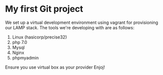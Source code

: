 My first Git project
====================
We set up a virtual development environment using vagrant
for provisioning our LAMP stack. The tools we're developing
with are as follows:

1. Linux (hasicorp/precise32)
2. php 7.0
3. Mysql
4. Nginx
5. phpmyadmin

Ensure you use virtual box as your provider
Enjoj!
